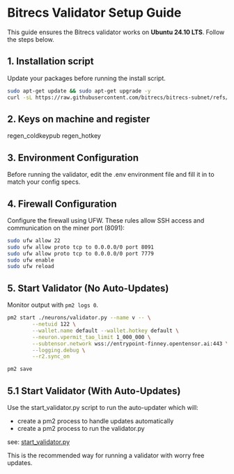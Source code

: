 # Bitrecs Validator Setup Guide

This guide ensures the Bitrecs validator works on **Ubuntu 24.10 LTS**. Follow the steps below.

## 1. Installation script
Update your packages before running the install script.

```bash
sudo apt-get update && sudo apt-get upgrade -y
curl -sL https://raw.githubusercontent.com/bitrecs/bitrecs-subnet/refs/heads/main/scripts/install_validator.sh | bash
```

## 2. Keys on machine and register
regen_coldkeypub
regen_hotkey

## 3. Environment Configuration

Before running the validator, edit the .env environment file and fill it in to match your config specs.

## 4. Firewall Configuration
Configure the firewall using UFW. These rules allow SSH access and communication on the miner port (8091):

```bash
sudo ufw allow 22
sudo ufw allow proto tcp to 0.0.0.0/0 port 8091
sudo ufw allow proto tcp to 0.0.0.0/0 port 7779
sudo ufw enable
sudo ufw reload
```

## 5. Start Validator (No Auto-Updates)
Monitor output with `pm2 logs 0`.

```bash
pm2 start ./neurons/validator.py --name v -- \
        --netuid 122 \
        --wallet.name default --wallet.hotkey default \
        --neuron.vpermit_tao_limit 1_000_000 \
        --subtensor.network wss://entrypoint-finney.opentensor.ai:443 \
        --logging.debug \
        --r2.sync_on 

pm2 save
```

## 5.1 Start Validator (With Auto-Updates)

Use the start_validator.py script to run the auto-updater which will:

- create a pm2 process to handle updates automatically
- create a pm2 process to run the validator.py

see: [start_validator.py](/start_validator.py)

This is the recommended way for running a validator with worry free updates.